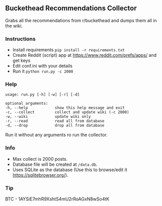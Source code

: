 ## Buckethead Recommendations Collector

Grabs all the recommendations from r/buckethead and dumps them all in the wiki.

### Instructions

-   Install requirements `pip install -r requirements.txt`
-   Create Reddit (script) app at <https://www.reddit.com/prefs/apps/> and get keys
-   Edit conf.ini with your details
-   Run it `python run.py -c 2000`

### Help

    usage: run.py [-h] [-w] [-r] [-d]

    optional arguments:
    -h, --help            show this help message and exit
    -c, --collect         collect and update wiki (-c 2000)
    -w, --wiki            update wiki only
    -r, --read            read all from database
    -d, --drop            drop all from database

Run it without any arguments ro run the collector.

### Info

* Max collect is 2000 posts.
* Database file will be created at ```/data.db```.
* Uses SQLite as the database (Use this to browse/edit it https://sqlitebrowser.org/).


### Tip

BTC - 1AYSiE7mhR9XshtS4mU2rRoAGxN8wSo4tK

